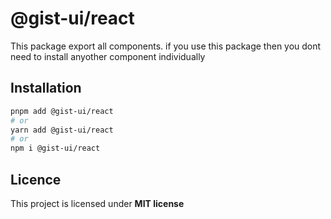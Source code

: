 # @gist-ui/react

This package export all components. if you use this package then you dont need to install anyother component individually

## Installation

```bash
pnpm add @gist-ui/react
# or
yarn add @gist-ui/react
# or
npm i @gist-ui/react
```

## Licence

This project is licensed under **MIT license**
